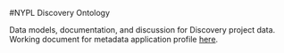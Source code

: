 #NYPL Discovery Ontology 

Data models, documentation, and discussion for Discovery project data. Working document for metadata application profile [here](https://docs.google.com/spreadsheets/d/1qTjXqCO4eusaxr6MGpb7ns4u6k8hmg0s6LzJWvHhmHI/edit#gid=0).
